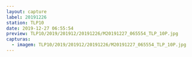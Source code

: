 ```yaml
---
layout: capture
label: 20191226
station: TLP10
date: 2019-12-27 06:55:54
preview: TLP10/2019/201912/20191226/M20191227_065554_TLP_10P.jpg
capturas:
  - imagem: TLP10/2019/201912/20191226/M20191227_065554_TLP_10P.jpg
---
```

